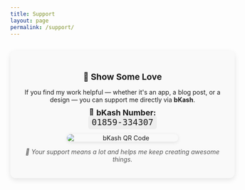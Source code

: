 ```yaml
---
title: Support
layout: page
permalink: /support/
---
```

<div style="max-width: 500px; margin: 30px auto; padding: 20px; text-align: center; border-radius: 12px; box-shadow: 0 4px 12px rgba(0,0,0,0.1); background-color: #f9f9f9;">
  <h2 style="font-weight: bold; font-size: 1.2rem; margin-bottom: 10px;">💜 Show Some Love</h2>
  
  <p style="margin-bottom: 10px;">
    If you find my work helpful — whether it's an app, a blog post, or a design — you can support me directly via <strong>bKash</strong>.
  </p>
  
  <p style="font-size: 1.1rem; margin: 10px 0;">
    📱 <strong>bKash Number:</strong><br>
    <code style="font-size: 1.2rem; background: #eee; padding: 4px 8px; border-radius: 6px;">01859-334307</code>
  </p>

  <img src="{{ site.baseurl }}/assets/images/bkash-qr.jpeg" alt="bKash QR Code"
       style="max-width: 250px; margin: 15px auto 10px; display: block; border-radius: 10px; box-shadow: 0 2px 8px rgba(0,0,0,0.1);">

  <p style="font-style: italic; color: #555;">🙏 Your support means a lot and helps me keep creating awesome things.</p>
</div>
